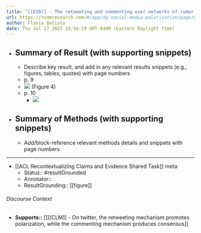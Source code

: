 ```yaml
---
title: "[[EVD]] - The retweeting and commenting user networks of rumor rebuttal under different topics showed highly modular structures; however, the large clusters in retweeting user networks showed high homophily, while the large clusters in commenting user networks had mixed attitudes  - [[@wangEchoChamberEffect2021]]"
url: https://roamresearch.com/#/app/dg-social-media-polarization/page/qyujJigSk
author: Flavia Batista
date: Thu Jul 27 2023 18:56:19 GMT-0400 (Eastern Daylight Time)
---
```


- ## Summary of Result (with supporting snippets)
    - Describe key result, and add in any relevant results snippets (e.g., figures, tables, quotes) with page numbers
    - p. 9
    - ![](https://firebasestorage.googleapis.com/v0/b/firescript-577a2.appspot.com/o/imgs%2Fapp%2Fdg-social-media-polarization%2FjZYBi0dc7k.55.31%20PM.png?alt=media&token=5b01e2bd-68f6-4efb-98cf-fa921abe9b3e) (Figure 4)
    - p. 10
        - ![](https://firebasestorage.googleapis.com/v0/b/firescript-577a2.appspot.com/o/imgs%2Fapp%2Fdg-social-media-polarization%2F-1OukI551K.58.25%20PM.png?alt=media&token=5854ea32-2e9b-4c7c-8b8e-c64f61bbd7cf)
- ## Summary of Methods (with supporting snippets)
    - Add/block-reference relevant methods details and snippets with page numbers
- ---
- [[ACL Recontextualizing Claims and Evidence Shared Task]] meta
    - Status:: #resultGrounded
    - Annotator::
    - ResultGrounding:: [[figure]]

###### Discourse Context

- **Supports::** [[[[CLM]] - On twitter, the retweeting mechanism promotes polarization, while the commenting mechanism produces consensus]]
